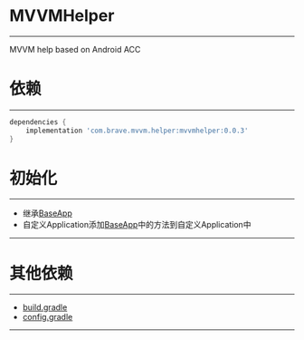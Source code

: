 # MVVMHelper
---
MVVM help based on Android ACC

# 依赖
---
```groovy
dependencies {
    implementation 'com.brave.mvvm.helper:mvvmhelper:0.0.3'
}
```

# 初始化
---
 - 继承[BaseApp](/mvvmhelper/src/main/java/com/brave/mvvm/mvvmhelper/base/BaseApp.kt)
 - 自定义Application添加[BaseApp](/mvvmhelper/src/main/java/com/brave/mvvm/mvvmhelper/base/BaseApp.kt)中的方法到自定义Application中
---

# 其他依赖
---
 - [build.gradle](/mvvmhelper/build.gradle)
 - [config.gradle](/config.gradle)
---